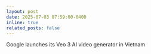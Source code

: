 ```yaml
---
layout: post
date: 2025-07-03 07:59:00-0400
inline: true
related_posts: false
---
```


Google launches its Veo 3 AI video generator in Vietnam 
